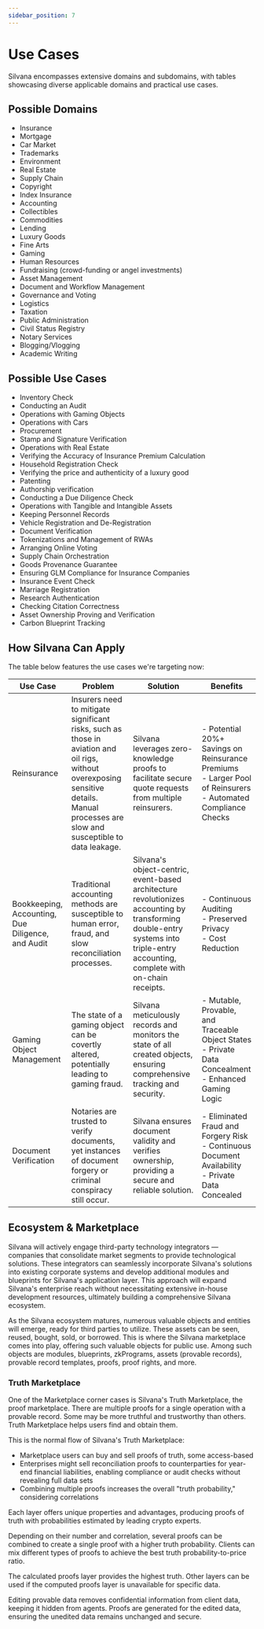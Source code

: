 ```yaml
---
sidebar_position: 7
---
```


# Use Cases

Silvana encompasses extensive domains and subdomains, with tables showcasing diverse applicable domains and practical use cases.

## Possible Domains

- Insurance
- Mortgage
- Car Market
- Trademarks
- Environment
- Real Estate
- Supply Chain
- Copyright
- Index Insurance
- Accounting
- Collectibles
- Commodities
- Lending
- Luxury Goods
- Fine Arts
- Gaming
- Human Resources
- Fundraising (crowd-funding or angel investments)
- Asset Management
- Document and Workflow Management
- Governance and Voting
- Logistics
- Taxation
- Public Administration
- Civil Status Registry
- Notary Services
- Blogging/Vlogging
- Academic Writing

## Possible Use Cases

- Inventory Check
- Conducting an Audit
- Operations with Gaming Objects
- Operations with Cars
- Procurement
- Stamp and Signature Verification
- Operations with Real Estate
- Verifying the Accuracy of Insurance Premium Calculation
- Household Registration Check
- Verifying the price and authenticity of a luxury good
- Patenting
- Authorship verification
- Conducting a Due Diligence Check
- Operations with Tangible and Intangible Assets
- Keeping Personnel Records
- Vehicle Registration and De-Registration
- Document Verification
- Tokenizations and Management of RWAs
- Arranging Online Voting
- Supply Chain Orchestration
- Goods Provenance Guarantee
- Ensuring GLM Compliance for Insurance Companies
- Insurance Event Check
- Marriage Registration
- Research Authentication
- Checking Citation Correctness
- Asset Ownership Proving and Verification
- Carbon Blueprint Tracking

## How Silvana Can Apply

The table below features the use cases we're targeting now:

| Use Case                                          | Problem                                                                                                                                                                                 | Solution                                                                                                                                                                         | Benefits                                                                                                           |
| ------------------------------------------------- | --------------------------------------------------------------------------------------------------------------------------------------------------------------------------------------- | -------------------------------------------------------------------------------------------------------------------------------------------------------------------------------- | ------------------------------------------------------------------------------------------------------------------ |
| Reinsurance                                       | Insurers need to mitigate significant risks, such as those in aviation and oil rigs, without overexposing sensitive details. Manual processes are slow and susceptible to data leakage. | Silvana leverages zero-knowledge proofs to facilitate secure quote requests from multiple reinsurers.                                                                            | - Potential 20%+ Savings on Reinsurance Premiums<br/>- Larger Pool of Reinsurers<br/>- Automated Compliance Checks |
| Bookkeeping, Accounting, Due Diligence, and Audit | Traditional accounting methods are susceptible to human error, fraud, and slow reconciliation processes.                                                                                | Silvana's object-centric, event-based architecture revolutionizes accounting by transforming double-entry systems into triple-entry accounting, complete with on-chain receipts. | - Continuous Auditing<br/>- Preserved Privacy<br/>- Cost Reduction                                                 |
| Gaming Object Management                          | The state of a gaming object can be covertly altered, potentially leading to gaming fraud.                                                                                              | Silvana meticulously records and monitors the state of all created objects, ensuring comprehensive tracking and security.                                                        | - Mutable, Provable, and Traceable Object States<br/>- Private Data Concealment<br/>- Enhanced Gaming Logic        |
| Document Verification                             | Notaries are trusted to verify documents, yet instances of document forgery or criminal conspiracy still occur.                                                                         | Silvana ensures document validity and verifies ownership, providing a secure and reliable solution.                                                                              | - Eliminated Fraud and Forgery Risk<br/>- Continuous Document Availability<br/>- Private Data Concealed            |

## Ecosystem & Marketplace

Silvana will actively engage third-party technology integrators — companies that consolidate market segments to provide technological solutions. These integrators can seamlessly incorporate Silvana's solutions into existing corporate systems and develop additional modules and blueprints for Silvana's application layer. This approach will expand Silvana's enterprise reach without necessitating extensive in-house development resources, ultimately building a comprehensive Silvana ecosystem.

As the Silvana ecosystem matures, numerous valuable objects and entities will emerge, ready for third parties to utilize. These assets can be seen, reused, bought, sold, or borrowed. This is where the Silvana marketplace comes into play, offering such valuable objects for public use. Among such objects are modules, blueprints, zkPrograms, assets (provable records), provable record templates, proofs, proof rights, and more.

### Truth Marketplace

One of the Marketplace corner cases is Silvana's Truth Marketplace, the proof marketplace. There are multiple proofs for a single operation with a provable record. Some may be more truthful and trustworthy than others. Truth Marketplace helps users find and obtain them.

This is the normal flow of Silvana's Truth Marketplace:

- Marketplace users can buy and sell proofs of truth, some access-based
- Enterprises might sell reconciliation proofs to counterparties for year-end financial liabilities, enabling compliance or audit checks without revealing full data sets
- Combining multiple proofs increases the overall "truth probability," considering correlations

Each layer offers unique properties and advantages, producing proofs of truth with probabilities estimated by leading crypto experts.

Depending on their number and correlation, several proofs can be combined to create a single proof with a higher truth probability. Clients can mix different types of proofs to achieve the best truth probability-to-price ratio.

The calculated proofs layer provides the highest truth. Other layers can be used if the computed proofs layer is unavailable for specific data.

Editing provable data removes confidential information from client data, keeping it hidden from agents. Proofs are generated for the edited data, ensuring the unedited data remains unchanged and secure.
